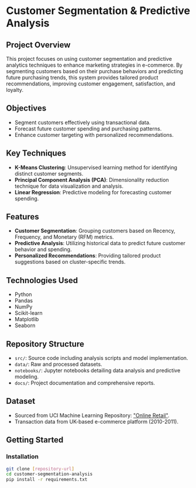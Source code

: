 # Customer Segmentation & Predictive Analysis

## Project Overview
This project focuses on using customer segmentation and predictive analytics techniques to enhance marketing strategies in e-commerce. By segmenting customers based on their purchase behaviors and predicting future purchasing trends, this system provides tailored product recommendations, improving customer engagement, satisfaction, and loyalty.

## Objectives
- Segment customers effectively using transactional data.
- Forecast future customer spending and purchasing patterns.
- Enhance customer targeting with personalized recommendations.

## Key Techniques
- **K-Means Clustering**: Unsupervised learning method for identifying distinct customer segments.
- **Principal Component Analysis (PCA)**: Dimensionality reduction technique for data visualization and analysis.
- **Linear Regression**: Predictive modeling for forecasting customer spending.

## Features
- **Customer Segmentation**: Grouping customers based on Recency, Frequency, and Monetary (RFM) metrics.
- **Predictive Analysis**: Utilizing historical data to predict future customer behavior and spending.
- **Personalized Recommendations**: Providing tailored product suggestions based on cluster-specific trends.

## Technologies Used
- Python
- Pandas
- NumPy
- Scikit-learn
- Matplotlib
- Seaborn

## Repository Structure
- `src/`: Source code including analysis scripts and model implementation.
- `data/`: Raw and processed datasets.
- `notebooks/`: Jupyter notebooks detailing data analysis and predictive modeling.
- `docs/`: Project documentation and comprehensive reports.

## Dataset
- Sourced from UCI Machine Learning Repository: ["Online Retail"](https://archive.ics.uci.edu/ml/datasets/Online+Retail).
- Transaction data from UK-based e-commerce platform (2010-2011).

## Getting Started

### Installation
```bash
git clone [repository-url]
cd customer-segmentation-analysis
pip install -r requirements.txt
